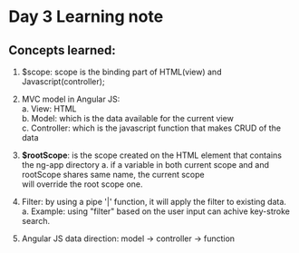 # Day 3 Learning note

## Concepts learned:
1. $scope: scope is the binding part of HTML(view) and Javascript(controller);

2. MVC model in Angular JS:  
	a. View: HTML  
	b. Model: which is the data available for the current view  
	c. Controller: which is the javascript function that makes CRUD of the data  

3. **$rootScope**: is the scope created on the HTML element that contains the ng-app directory
	a. if a variable in both current scope and and rootScope shares same name, the current scope  
	will override the root scope one.  

4. Filter: by using a pipe '|' function, it will apply the filter to existing data.
	a. Example: using "filter" based on the user input can achive key-stroke search.  
5. Angular JS data direction: model -> controller -> function
